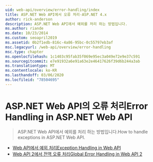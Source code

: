 ```yaml
---
uid: web-api/overview/error-handling/index
title: ASP.NET Web API에서 오류 처리-ASP.NET 4.x
author: rick-anderson
description: ASP.NET Web API에서 예외를 처리 하는 방법입니다.
ms.author: riande
ms.date: 10/23/2014
ms.custom: seoapril2019
ms.assetid: 0b2f1edb-816c-4a86-95bc-0c55797eb3af
msc.legacyurl: /web-api/overview/error-handling
msc.type: chapter
ms.openlocfilehash: 1c1403c95fab35f069e95ec3a049e72e9e37c591
ms.sourcegitcommit: e7e91932a6e91a63e2e46417626f39d6b244a3ab
ms.translationtype: MT
ms.contentlocale: ko-KR
ms.lasthandoff: 03/06/2020
ms.locfileid: "78504695"
---
```

# <a name="error-handling-in-aspnet-web-api"></a><span data-ttu-id="61c34-103">ASP.NET Web API의 오류 처리</span><span class="sxs-lookup"><span data-stu-id="61c34-103">Error Handling in ASP.NET Web API</span></span>

> <span data-ttu-id="61c34-104">ASP.NET Web API에서 예외를 처리 하는 방법입니다.</span><span class="sxs-lookup"><span data-stu-id="61c34-104">How to handle exceptions in ASP.NET Web API.</span></span>

- [<span data-ttu-id="61c34-105">Web API에서 예외 처리</span><span class="sxs-lookup"><span data-stu-id="61c34-105">Exception Handling in Web API</span></span>](exception-handling.md)
- [<span data-ttu-id="61c34-106">Web API 2에서 전역 오류 처리</span><span class="sxs-lookup"><span data-stu-id="61c34-106">Global Error Handling in Web API 2</span></span>](web-api-global-error-handling.md)
